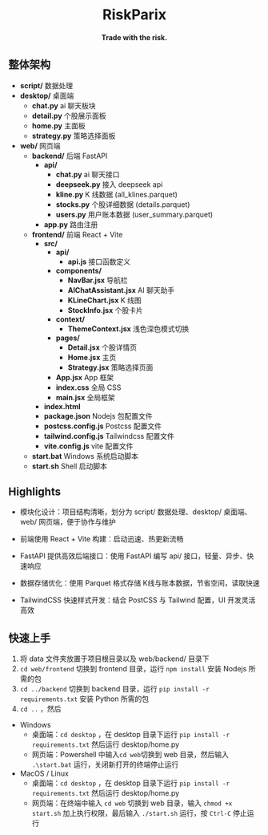 <div align="center">

# RiskParix

#### Trade with the risk.

</div>

## 整体架构

- **script/** 数据处理
- **desktop/** 桌面端
  - **chat.py** ai 聊天板块
  - **detail.py** 个股展示面板
  - **home.py** 主面板
  - **strategy.py** 策略选择面板
- **web/** 网页端
  - **backend/** 后端 FastAPI
    - **api/**
      - **chat.py** ai 聊天接口
      - **deepseek.py** 接入 deepseek api
      - **kline.py** K 线数据 (all_klines.parquet)
      - **stocks.py** 个股详细数据 (details.parquet)
      - **users.py** 用户账本数据 (user_summary.parquet)
    - **app.py** 路由注册
  - **frontend/** 前端 React + Vite
    - **src/**
      - **api/**
        - **api.js** 接口函数定义
      - **components/**
        - **NavBar.jsx** 导航栏
        - **AIChatAssistant.jsx** AI 聊天助手
        - **KLineChart.jsx** K 线图
        - **StockInfo.jsx** 个股卡片
      - **context/**
        - **ThemeContext.jsx** 浅色深色模式切换
      - **pages/**
        - **Detail.jsx** 个股详情页
        - **Home.jsx** 主页
        - **Strategy.jsx** 策略选择页面
      - **App.jsx** App 框架
      - **index.css** 全局 CSS
      - **main.jsx** 全局框架
    - **index.html**
    - **package.json** Nodejs 包配置文件
    - **postcss.config.js** Postcss 配置文件
    - **tailwind.config.js** Tailwindcss 配置文件
    - **vite.config.js** vite 配置文件
  - **start.bat** Windows 系统启动脚本
  - **start.sh** Shell 启动脚本

## Highlights

- 模块化设计：项目结构清晰，划分为 script/ 数据处理、desktop/ 桌面端、web/ 网页端，便于协作与维护

- 前端使用 React + Vite 构建：启动迅速、热更新流畅

- FastAPI 提供高效后端接口：使用 FastAPI 编写 api/ 接口，轻量、异步、快速响应

- 数据存储优化：使用 Parquet 格式存储 K线与账本数据，节省空间，读取快速

- TailwindCSS 快速样式开发：结合 PostCSS 与 Tailwind 配置，UI 开发灵活高效

## 快速上手

1. 将 data 文件夹放置于项目根目录以及 web/backend/ 目录下
2. `cd web/frontend` 切换到 frontend 目录，运行 `npm install` 安装 Nodejs 所需的包
3. `cd ../backend` 切换到 backend 目录，运行 `pip install -r requirements.txt` 安装 Python 所需的包
4. `cd ..` ，然后

- Windows
  - 桌面端：`cd desktop` ，在 desktop 目录下运行 `pip install -r requirements.txt` 然后运行 desktop/home.py
  - 网页端：Powershell 中输入`cd web`切换到 web 目录，然后输入 `.\start.bat` 运行，关闭新打开的终端停止运行
- MacOS / Linux
  - 桌面端：`cd desktop` ，在 desktop 目录下运行 `pip install -r requirements.txt` 然后运行 desktop/home.py
  - 网页端：在终端中输入 `cd web` 切换到 web 目录，输入 `chmod +x start.sh` 加上执行权限，最后输入 `./start.sh` 运行，按 `Ctrl-C` 停止运行